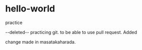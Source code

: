 # hello-world
practice

--deleted--
practicing git.
to be able to use pull request. Added 

change made in masatakaharada.

